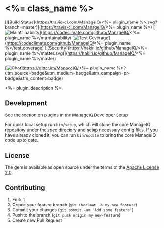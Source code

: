 # <%= class_name %>

[![Build Status](https://travis-ci.com/ManageIQ/<%= plugin_name %>.svg?branch=master)](https://travis-ci.com/ManageIQ/<%= plugin_name %>)
[![Maintainability](https://api.codeclimate.com/v1/badges/<badge_token>/maintainability)](https://codeclimate.com/github/ManageIQ/<%= plugin_name %>/maintainability)
[![Test Coverage](https://api.codeclimate.com/v1/badges/<badge_token>/test_coverage)](https://codeclimate.com/github/ManageIQ/<%= plugin_name %>/test_coverage)
[![Security](https://hakiri.io/github/ManageIQ/<%= plugin_name %>/master.svg)](https://hakiri.io/github/ManageIQ/<%= plugin_name %>/master)

[![Chat](https://badges.gitter.im/Join%20Chat.svg)](https://gitter.im/ManageIQ/<%= plugin_name %>?utm_source=badge&utm_medium=badge&utm_campaign=pr-badge&utm_content=badge)

<%= plugin_description %>

## Development

See the section on plugins in the [ManageIQ Developer Setup](https://github.com/ManageIQ/guides/blob/master/developer_setup/plugins.md)

For quick local setup run `bin/setup`, which will clone the core ManageIQ repository under the *spec* directory and setup necessary config files. If you have already cloned it, you can run `bin/update` to bring the core ManageIQ code up to date.

## License

The gem is available as open source under the terms of the [Apache License 2.0](http://www.apache.org/licenses/LICENSE-2.0).

## Contributing

1. Fork it
2. Create your feature branch (`git checkout -b my-new-feature`)
3. Commit your changes (`git commit -am 'Add some feature'`)
4. Push to the branch (`git push origin my-new-feature`)
5. Create new Pull Request

